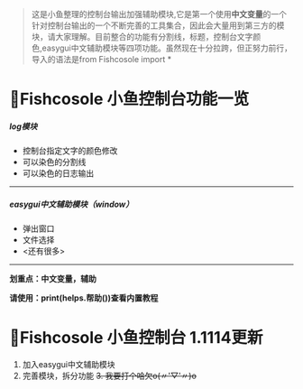 > 这是小鱼整理的控制台输出加强辅助模块,它是第一个使用**中文变量**的一个针对控制台输出的一个不断完善的工具集合，因此会大量用到第三方的模块，请大家理解。目前整合的功能有分割线，标题，控制台文字颜色,easygui中文辅助模块等四项功能。虽然现在十分拉跨，但正努力前行，导入的语法是from Fishcosole import *

# 🦈Fishcosole 小鱼控制台功能一览
##### log模块
- 控制台指定文字的颜色修改
- 可以染色的分割线
- 可以染色的日志输出

------------

##### easygui中文辅助模块（window）
- 弹出窗口
- 文件选择
- <还有很多>

------------


**划重点：中文变量，辅助**

**请使用：print(helps.帮助())查看内置教程**

# 🦈Fishcosole 小鱼控制台 1.1114更新
1. 加入easygui中文辅助模块
2. 完善模块，拆分功能
~~3. 我要打个哈欠o(〃'▽'〃)o~~
